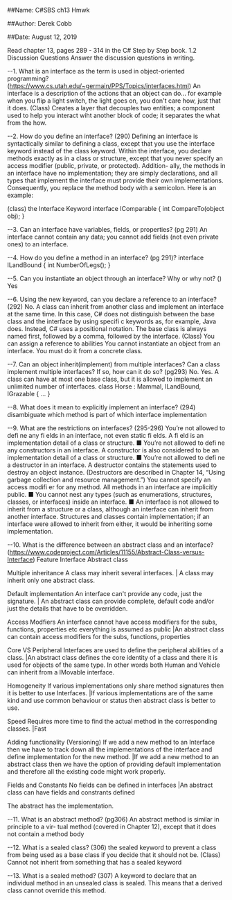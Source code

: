 ##Name: C#SBS ch13 Hmwk

##Author: Derek Cobb

##Date: August 12, 2019

Read chapter 13, pages 289 - 314 in the C# Step by Step book.
1.2 Discussion Questions
Answer the discussion questions in writing.

--1. What is an interface as the term is used in object-oriented programming?
(https://www.cs.utah.edu/~germain/PPS/Topics/interfaces.html)
An interface is a description of the actions that an object can do... 
for example when you flip a light switch, the light goes on, you don't care how, just that it does.
(Class) Creates a layer that decouples two entities; a component used to help you interact wiht another
block of code; it separates the what from the how.

--2. How do you define an interface?
(290)
Defining an interface is syntactically similar to defining a class, except that you use the interface
keyword instead of the class keyword. Within the interface, you declare methods exactly as in a class
or structure, except that you never specify an access modifier (public, private, or protected). Addition-
ally, the methods in an interface have no implementation; they are simply declarations, and all types
that implement the interface must provide their own implementations. Consequently, you replace the
method body with a semicolon. Here is an example:

(class) the Interface Keyword
interface IComparable
{
int CompareTo(object obj);
}

--3. Can an interface have variables, fields, or properties?
(pg 291)
An interface cannot contain any data; you cannot add fields (not even private ones) to an interface.

--4. How do you define a method in an interface?
(pg 291)?
interface ILandBound
{
int NumberOfLegs();
}

--5. Can you instantiate an object through an interface? Why or why not?
()
Yes


--6. Using the new keyword, can you declare a reference to an interface?
(292)
No. A class can inherit from another class and implement an interface at the same time. In this case,
C# does not distinguish between the base class and the interface by using specifi c keywords as,
for example, Java does. Instead, C# uses a positional notation. The base class is always named first,
followed by a comma, followed by the interface.
(Class) You can assign a reference to abilities
You cannot instantiate an object from an interface. You must do it from a concrete class.

--7. Can an object inherit(implement) from multiple interfaces? Can a class implement multiple interfaces? If so, how
can it do so?
(pg293)
No.
Yes. A class can have at most one base class, but it is allowed to implement an unlimited number of
interfaces.
class Horse : Mammal, ILandBound, IGrazable
{
...
}


--8. What does it mean to explicitly implement an interface?
(294)
disambiguate which method is part of which interface implementation

--9. What are the restrictions on interfaces?
(295-296)
You’re not allowed to defi ne any fi elds in an interface, not even static fi elds. A fi eld is an
implementation detail of a class or structure.
■ You’re not allowed to defi ne any constructors in an interface. A constructor is also considered to
be an implementation detail of a class or structure.
■ You’re not allowed to defi ne a destructor in an interface. A destructor contains the statements
used to destroy an object instance. (Destructors are described in Chapter 14, “Using garbage
collection and resource management.”)
You cannot specify an access modifi er for any method. All methods in an interface are implicitly public.
■ You cannot nest any types (such as enumerations, structures, classes, or interfaces) inside an
interface.
■ An interface is not allowed to inherit from a structure or a class, although an interface can
inherit from another interface. Structures and classes contain implementation; if an interface
were allowed to inherit from either, it would be inheriting some implementation.

--10. What is the difference between an abstract class and an interface?
(https://www.codeproject.com/Articles/11155/Abstract-Class-versus-Interface)
Feature                                            Interface                                                Abstract class

Multiple inheritance                    A class may inherit several interfaces.                 | A class may inherit only one abstract class.

Default implementation          An interface can't provide any code, just the signature.       | An abstract class can provide complete, default code and/or just the details that have to be overridden.

Access Modfiers	         An interface cannot have access modifiers for the subs, functions, properties etc everything is assumed as public	|An abstract class can contain access modifiers for the subs, functions, properties

Core VS Peripheral    	Interfaces are used to define the peripheral abilities of a class.			|An abstract class defines the core identity of a class and there it is used for objects of the same type.
						In other words both Human and Vehicle can inherit from a IMovable interface.



Homogeneity        If various implementations only share method signatures then it is better to use Interfaces.  |If various implementations are of the same kind and use common behaviour or status then abstract class is better to use.

Speed			Requires more time to find the actual method in the corresponding classes.				|Fast

Adding functionality (Versioning)  If we add a new method to an Interface then we have to track down all the implementations of the interface and define implementation for the new method.  |If we add a new method to an abstract class then we have the option of providing default implementation and therefore all the existing code might work properly.

Fields and Constants	No fields can be defined in interfaces										|An abstract class can have fields and constrants defined

The abstract has the implementation.

--11. What is an abstract method?
(pg306)
An abstract method is similar in principle to a vir-
tual method (covered in Chapter 12), except that it does not contain a method body

--12. What is a sealed class?
(306)
the sealed keyword to prevent a class from
being used as a base class if you decide that it should not be.
(Class) Cannot not inherit from something that has a sealed keyword


--13. What is a sealed method?
(307)
A keyword to declare that an individual method in an unsealed class is sealed.
This means that a derived class cannot override this method.